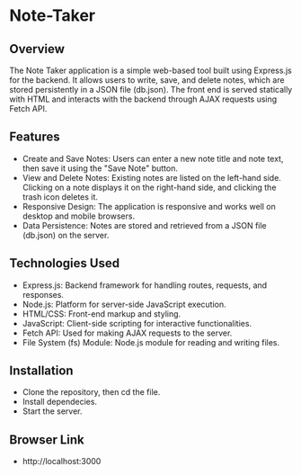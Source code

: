 # Note-Taker

## Overview
The Note Taker application is a simple web-based tool built using Express.js for the backend. It allows users to write, save, and delete notes, which are stored persistently in a JSON file (db.json). The front end is served statically with HTML and interacts with the backend through AJAX requests using Fetch API.

## Features
- Create and Save Notes: Users can enter a new note title and note text, then save it using the "Save Note" button.
- View and Delete Notes: Existing notes are listed on the left-hand side. Clicking on a note displays it on the right-hand side, and clicking the trash icon deletes it.
- Responsive Design: The application is responsive and works well on desktop and mobile browsers.
- Data Persistence: Notes are stored and retrieved from a JSON file (db.json) on the server.

## Technologies Used
- Express.js: Backend framework for handling routes, requests, and responses.
- Node.js: Platform for server-side JavaScript execution.
- HTML/CSS: Front-end markup and styling.
- JavaScript: Client-side scripting for interactive functionalities.
- Fetch API: Used for making AJAX requests to the server.
- File System (fs) Module: Node.js module for reading and writing files.

## Installation
- Clone the repository, then cd the file.
- Install dependecies.
- Start the server.

## Browser Link
-  http://localhost:3000

